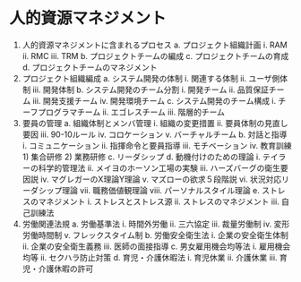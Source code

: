 # 人的資源マネジメント
1. 人的資源マネジメントに含まれるプロセス
	a. プロジェクト組織計画
		i. RAM
		ii. RMC
		iii. TRM
	b. プロジェクトチームの編成
	c. プロジェクトチームの育成
	d. プロジェクトチームのマネジメント
2. プロジェクト組織編成
	a. システム開発の体制
		i. 関連する体制
		ii. ユーザ側体制
		iii. 開発体制
	b. システム開発のチーム分割
		i. 開発チーム
		ii. 品質保証チーム
		iii. 開発支援チーム
		iv. 開発環境チーム
	c. システム開発のチーム構成
		i. チーフプログラマチーム
		ii. エゴレスチーム
		iii. 階層的チーム
3. 要員の管理
	a. 組織体制とメンバ管理
		i. 組織の変更措置
		ii. 要員体制の見直し要因
		iii. 90-10ルール
		iv. コロケーション
		v. バーチャルチーム
	b. 対話と指導
		i. コミュニケーション
		ii. 指揮命令と要員指導
		iii. モチベーション
		iv. 教育訓練
			1) 集合研修
			2) 業務研修
	c. リーダシップ
	d. 動機付けのための理論
		i. テイラーの科学的管理法
		ii. メイヨのホーソン工場の実験
		iii. ハーズバーグの衛生要因説
		iv. マグレガーのX理論Y理論
		v. マズローの欲求５段階説
		vi. 状況対応リーダシップ理論
		vii. 職務価値観理論
		viii. パーソナルスタイル理論
	e. ストレスのマネジメント
		i. ストレスとストレス源
		ii. ストレスのマネジメント
		iii. 自己訓練法
4. 労働関連法規
	a. 労働基準法
		i. 時間外労働
		ii. 三六協定
		iii. 裁量労働制
		iv. 変形労働時間制
		v. フレックスタイム制
	b. 労働安全衛生法
		i. 企業の安全衛生体制
		ii. 企業の安全衛生義務
		iii. 医師の面接指導
	c. 男女雇用機会均等法
		i. 雇用機会均等
		ii. セクハラ防止対策
	d. 育児・介護休暇法
		i. 育児休業
		ii. 介護休業
		iii. 育児・介護休暇の許可
